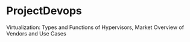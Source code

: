 # ProjectDevops

Virtualization: Types and Functions of Hypervisors, Market Overview of Vendors and Use Cases
